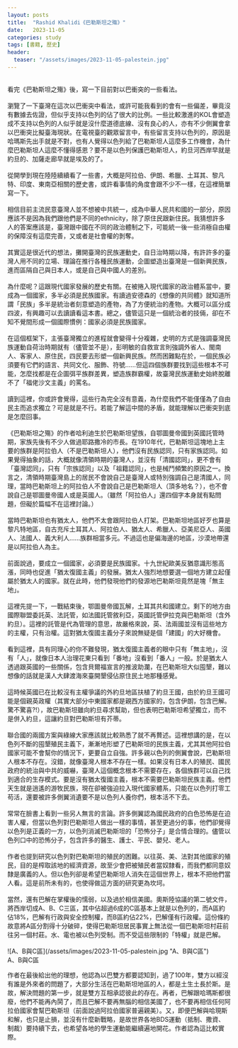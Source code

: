 ```yaml
---
layout: posts
title:  "Rashid Khalidi《巴勒斯坦之殤》"
date:   2023-11-05
categories: study
tags: [書籍, 歷史]
header: 
  teaser: "/assets/images/2023-11-05-palestein.jpg"
---
```

<br>
看完《巴勒斯坦之殤》後，寫一下目前對以巴衝突的一些看法。<br><br>
瀏覽了一下臺灣在這次以巴衝突中看法，或許可能我看到的會有一些偏差，畢竟沒有數據去佐證，但似乎支持以色列的佔了很大的比例。一些比較激進的KOL會塑造成不支持以色列的人似乎就是沒什麼道德底線、沒有良心的人，亦有不少側翼會拿以巴衝突比擬臺海現狀。在電視臺的觀眾留言中，有些留言支持以色列的，原因是哈瑪斯先出手就是不對，也有人覺得以色列給了巴勒斯坦人這麼多工作機會，為什麼巴勒斯坦人這麼不懂得感恩？要不是以色列保護巴勒斯坦人，約旦河西岸早就是約旦的、加薩走廊早就是埃及的了。<br><br>
從開學到現在陸陸續續看了一些書，大概是阿拉伯、伊朗、希臘、土耳其、黎凡特、印度、東南亞相關的歷史書，或許看事情的角度會跟不少不一樣，在這裡簡單寫一下。<br><br>
相信目前主流民意臺灣人並不想被中共統一，成為中華人民共和國的一部分，原因應該不是因為我們跟他們是不同的ethnicity，除了原住民跟新住民。我猜想許多人的答案應該是，臺灣跟中國在不同的政治體制之下，可能統一後一些消極自由權的保障沒有這麼完善，又或者是社會權的剝奪。<br><br>
其實這是很近代的想法，攤開臺灣的民族運動史，自日治時期以降，有許許多的臺灣人用不同的立場、理論在推行各種民族運動，企圖塑造出臺灣是一個新興民族，進而區隔自己與日本人，或是自己與中國人的差別。<br><br>
為什麼呢？這跟現代國家發展的歷史有關。在被捲入現代國家的政治體系當中，要成為一個國家，多半必須是民族國家。有讀過安德森的《想像的共同體》就知道所謂「民族」多半是統治者刻意塑造的產物，為了方便統治的產物。大概可以區分成四波，有興趣可以去讀讀看這本書。總之，儘管這只是一個統治者的技倆，卻在不知不覺間形成一個國際慣例：國家必須是民族國家。<br><br>
在這個框架下，主張臺灣獨立的進程就會變得十分複雜，史明的方式是強調臺灣民族運動自荷治時期就有（儘管並不是），彭明敏的自救宣言則強調外省人、閩南人、客家人、原住民，四民要去形塑一個新興民族。然而困難點在於，一個民族必須要有它們的語言、共同文化、服飾、符號……但這四個族群要找到這些根本不可能，怎麼找都是在企圖弭平族群差異，塑造族群霸權，故臺灣民族運動史始終脫離不了「福佬沙文主義」的罵名。<br><br>
讀到這裡，你或許會覺得，這些行為完全沒有意義，為什麼我們不能僅僅為了自由民主而追求獨立？可是就是不行。若能了解這中間的矛盾，就能理解以巴衝突到底是怎麼回事。<br><br>
《巴勒斯坦之殤》的作者哈利迪生於巴勒斯坦望族，自鄂圖曼帝國到英國託管時期，家族先後有不少人做過耶路撒冷的市長。在1910年代，巴勒斯坦這塊地上主要的族群是阿拉伯人（不是巴勒斯坦人），他們沒有民族認同，只有家族認同。如果覺得抽象的話，大概就像清領時期的臺灣人，並沒有「清國認同」，更不會有「臺灣認同」，只有「宗族認同」以及「祖籍認同」，也是械鬥頻繁的原因之一。換言之，清領時期臺灣島上的居民不會說自己是臺灣人或特別強調自己是清國人，同理，當時巴勒斯坦上的阿拉伯人不會說自己是巴勒斯坦人（頂多地名？），也不會說自己是鄂圖曼帝國人或是英國人。（雖然「阿拉伯人」還四個字本身就有點問題，但礙於篇幅不在這裡討論。）<br><br>
當時巴勒斯坦也有猶太人，他們不太會跟阿拉伯人打架。巴勒斯坦地區好歹也算是黎凡特地區，自古充斥土耳其人、阿拉伯人、猶太人、希臘人、亞美尼亞人、英國人、法國人、義大利人……族群相當多元。不過這也是偏海邊的地區，沙漠地帶還是以阿拉伯人為主。<br><br>
前面說過，要成立一個國家，必須要是民族國家。十九世紀歐美反猶意識形態高漲，同時也促進「猶太復國主義」的發展。猶太人強烈地想要選一個地方建立起僅屬於猶太人的國家。就在此時，他們發現他們的發源地巴勒斯坦竟然是塊「無主地」。<br><br>
這裡先提一下，一戰結束後，鄂圖曼帝國瓦解，土耳其共和國建立。剩下的地方由國際聯盟委託英、法託管，如法國託管敘利亞，英國託管伊拉克與巴勒斯坦（含外約旦）。這裡的託管是代為管理的意思，故嚴格來說，英、法兩國並沒有這些地方的主權，只有治權。這對猶太復國主義分子來說無疑是個「建國」的大好機會。<br><br>
看到這裡，具有同理心的你不難發現，猶太復國主義者的眼中只有「無主地」，沒有「人」，就像日本人治理花東只看到「番地」沒看到「番人」一般。於是猶太人透過跟英國的一些關係，包含貝爾福宣言的推波助瀾，在巴勒斯坦大似囤墾，難以想像的話就是漢人大肆渡海來臺開墾侵佔原住民土地那種感覺。<br><br>
這時候英國已在比較沒有主權爭議的外約旦地區扶植了約旦王國，由於約旦王國可能是個親英政權（其實大部分中東國家都是親西方國家的，包含伊朗，包含巴解。驚不驚喜?!），故巴勒斯坦雖向約旦尋求幫助，但也表明巴勒斯坦希望獨立，而不是併入約旦，這讓約旦對巴勒斯坦有芥蒂。<br><br>
聯合國的兩國方案與綠線大家應該就比較熟悉了就不再贅述。這裡想講的是，在以色列不斷的囤墾殖民主義下，漸漸地形塑了巴勒斯坦的民族主義，尤其其他阿拉伯國家可能不會幫你的情況下，更要自立自強。許多親以色列的側翼會說，巴勒斯坦人根本不存在。沒錯，就像臺灣人根本不存在一樣。如果沒有日本人的殖民、國民政府的統治與中共的威嚇，臺灣人這個概念根本不需要存在，各個族群可以自己找到適合的生存模式。要是沒有猶太復國主義，根本不需要巴勒斯坦民族主義。他們天生就是逍遙的游牧民族，現在卻被強迫拉入現代國家體系，只能在以色列打零工苟活，還要被許多側翼消遺要不是以色列人養你們，根本活不下去。<br><br>
常常在臉書上看到一些另人無言的言論。許多側翼認為國民政府的白色恐怖是在迫害人權，但當以色列對巴勒斯坦人做出一樣的事情，甚至更過分的事，他們卻覺得以色列是正義的一方，以色列消滅巴勒斯坦的「恐怖分子」是合情合理的。儘管以色列口中的恐怖分子，包含許多的醫生、護士、平民、嬰兒、老人。<br><br>
作者也提到研究以色列對巴勒斯坦的殖民的困難。以往英、美、法對其他國家的殖民，目的是榨取該地的經濟資源，故至少會把被殖民者當奴隸看，而我們都同意奴隸是廣義的人。但以色列卻是希望巴勒斯坦人消失在這個世界上，根本不把他們當人看。這是前所未有的，也使得做這方面的研究更為坎坷。<br><br>
當然，還有巴解在掌權後的懦弱，以及過於相信美國。奧斯陸協議的第二號文件，將西岸切成A、B、C三區，其中佔超過6成的C區基本上就是以色列的，而A區約佔18%，巴解有行政與安全控制權，而B區約佔22%，巴解僅有行政權。這份條約故意將A區分割得十分破碎，使得巴勒斯坦居民事實上無法從一個巴勒斯坦村莊前往另一個村莊。水、電也被以色列受制。而不受這些限制的「特權」就是巴解。<br><br>
![A、B與C區](/assets/images/2023-11-05-palestein.jpg "A、B與C區")
<figcaption>A、B與C區</figcaption>

作者在最後給出他的理想，他認為以巴雙方都要認知到，過了100年，雙方以經沒有誰是外來者的問題了，大部分生活在巴勒斯坦地區的人，都是土生土長於斯。是故，解決問題的第一步，就是雙方互相承認彼此的存在。再者，巴解跟哈瑪斯都很廢，他們不能再內鬨了，而且巴解不要再無腦的相信美國了，也不要再相信任何阿拉伯國家會幫巴勒斯坦（前面說過阿拉伯國家普遍親美）。又，即便巴解與哈現斯和解，也只是止損，並沒有什麼新戰略，是故世界各地BDS運動（抵制、撒資、制裁）要持續下去，也希望各地的學生運動能繼續遍地開花。作者認為這比較實際。<br><br>